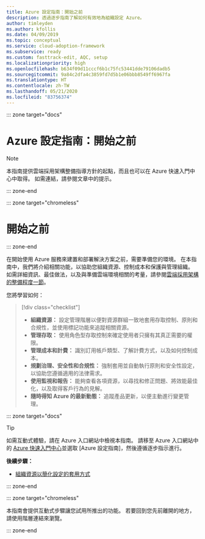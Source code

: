 ```yaml
---
title: Azure 設定指南：開始之前
description: 透過逐步指南了解如何有效地為組織設定 Azure。
author: timleyden
ms.author: kfollis
ms.date: 04/09/2019
ms.topic: conceptual
ms.service: cloud-adoption-framework
ms.subservice: ready
ms.custom: fasttrack-edit, AQC, setup
ms.localizationpriority: high
ms.openlocfilehash: b634f09d11cccf6b1c75fc53441dde79106dadb5
ms.sourcegitcommit: 9a84c2dfa4c3859fd7d5b1e06bbb8549ff6967fa
ms.translationtype: HT
ms.contentlocale: zh-TW
ms.lasthandoff: 05/21/2020
ms.locfileid: "83756374"
---
```

<!-- cSpell:ignore timleyden -->

::: zone target="docs"

# <a name="azure-setup-guide-before-you-start"></a>Azure 設定指南：開始之前

> [!NOTE]
> 本指南提供雲端採用架構整備指導方針的起點，而且也可以在 Azure 快速入門中心中取得。 如需連結，請參閱文章中的提示。

::: zone-end

::: zone target="chromeless"

# <a name="before-you-start"></a>開始之前

::: zone-end

在開始使用 Azure 服務來建置和部署解決方案之前，需要準備您的環境。 在本指南中，我們將介紹相關功能，以協助您組織資源、控制成本和保護與管理組織。 如需詳細資訊、最佳做法，以及與準備雲端環境相關的考量，請參閱[雲端採用架構的整備程度一節](../index.md)。

您將學習如何：

> [!div class="checklist"]
>
> - **組織資源：** 設定管理階層以便對資源群組一致地套用存取控制、原則和合規性，並使用標記功能來追蹤相關資源。
> - **管理存取：** 使用角色型存取控制來確定使用者只擁有其真正需要的權限。
> - **管理成本和計費：** 識別訂用帳戶類型、了解計費方式，以及如何控制成本。
> - **規劃治理、安全性和合規性：** 強制套用並自動執行原則和安全性設定，以協助您遵循適用的法律需求。
> - **使用監視和報告：** 能夠查看各項資源，以尋找和修正問題、將效能最佳化，以及取得客戶行為的見解。
> - **隨時得知 Azure 的最新動態：** 追蹤產品更新，以便主動進行變更管理。

::: zone target="docs"

> [!TIP]
> 如需互動式體驗，請在 Azure 入口網站中檢視本指南。 請移至 Azure 入口網站中的 [Azure 快速入門中心](https://portal.azure.com/?feature.quickstart=true#blade/Microsoft_Azure_Resources/QuickstartCenterBlade)並選取 [Azure 設定指南]，然後遵循逐步指示進行。

**後續步驟：**

- [組織資源以簡化設定的套用方式](./organize-resources.md)

::: zone-end

::: zone target="chromeless"

本指南會提供互動式步驟讓您試用所推出的功能。 若要回到您先前離開的地方，請使用階層連結來瀏覽。

::: zone-end
